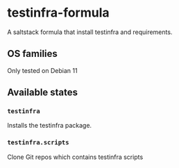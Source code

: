 testinfra-formula
================

A saltstack formula that install testinfra and requirements.

OS families
-----------
Only tested on Debian 11

Available states
----------------

### `testinfra`

Installs the testinfra package.

### `testinfra.scripts`

Clone Git repos which contains testinfra scripts
